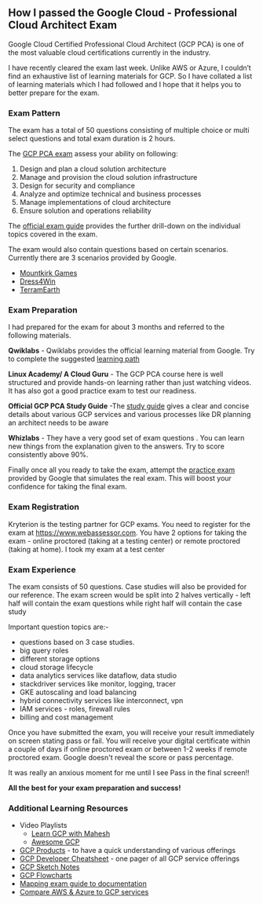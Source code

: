 ## How I passed the Google Cloud - Professional Cloud Architect Exam

Google Cloud Certified Professional Cloud Architect (GCP PCA)  is one of the most valuable cloud certifications currently in the industry.

I have recently cleared the exam last week. Unlike AWS or Azure, I couldn’t find an exhaustive list of learning materials for GCP. So I have collated a list of learning materials which I had followed and I hope that it helps you to better prepare for the exam.

### Exam Pattern
The exam has a total of 50 questions consisting of multiple choice or multi select questions and total exam duration is 2 hours.

The  [GCP PCA exam](https://cloud.google.com/certification/cloud-architect)  assess your ability on following:

1. Design and plan a cloud solution architecture
1. Manage and provision the cloud solution infrastructure
1. Design for security and compliance
1. Analyze and optimize technical and business processes
1. Manage implementations of cloud architecture
1. Ensure solution and operations reliability

The  [official exam guide](https://cloud.google.com/certification/guides/professional-cloud-architect) provides the further drill-down on the individual topics covered in the exam.

The exam would also contain questions based on certain scenarios. Currently there  are 3 scenarios provided by Google.

- [Mountkirk Games](https://cloud.google.com/certification/guides/cloud-architect/casestudy-mountkirkgames-rev2)
-  [Dress4Win](https://cloud.google.com/certification/guides/cloud-architect/casestudy-dress4win-rev2) 
-  [TerramEarth](https://cloud.google.com/certification/guides/cloud-architect/casestudy-terramearth-rev2) 


### Exam Preparation
I had prepared for the exam for about 3 months and referred to the following materials.

**Qwiklabs** - 
Qwiklabs provides the official learning material from Google. Try to complete the suggested  [learning path](https://cloud.google.com/training/cloud-infrastructure/#cloud-architect-learning-path) 

**Linux Academy/ A Cloud Guru** - The GCP PCA course here is well structured and  provide hands-on learning rather than just watching videos. It has also got a good practice exam to test our readiness.

**Official GCP PCA Study Guide** -The  [study guide](https://www.google.co.in/books/edition/Official_Google_Cloud_Certified_Professi/MRCyDwAAQBAJ?hl=en&gbpv=0)  gives a clear and concise details about various GCP services and various processes like DR planning an architect needs to be aware

**Whizlabs** - They have a very good set of exam questions . You can learn new things from the explanation given to the answers. Try to score consistently above 90%. 

Finally once all you ready to take the exam, attempt the  [practice exam](https://cloud.google.com/certification/sample-questions/cloud-architect) provided by Google that simulates the real exam. This will boost your confidence for taking the final exam.

### Exam Registration

Kryterion is the testing partner for GCP exams. You need to register for the exam at https://www.webassessor.com. You have 2 options for taking the exam - online proctored (taking at a testing center) or remote proctored (taking at home).
I took my exam at a test center

### Exam Experience

The exam consists of 50 questions. Case studies will also be provided for our reference.
The exam screen would be split into 2 halves vertically - left half will contain the exam questions while right half will contain the case study

Important question topics are:-  
- questions based on 3 case studies. 
- big query roles
- different storage options
- cloud storage lifecycle
- data analytics services like dataflow, data studio
- stackdriver services like monitor, logging, tracer
- GKE autoscaling and load balancing
- hybrid connectivity services like interconnect, vpn
- IAM services - roles, firewall rules
- billing and cost management

Once you have submitted the exam, you will receive your result immediately on screen stating pass or fail. You will receive your digital certificate within a couple of days if online proctored exam or between 1-2 weeks if remote proctored exam. Google doesn't reveal the score or pass percentage.

It was really an anxious moment for me until I see Pass in the final screen!!

**All the best for your exam preparation and success!**

### Additional Learning Resources

- Video Playlists
  -  [Learn GCP with Mahesh](https://www.youtube.com/channel/UCL8vwy2jhEtQrC-Rx6qzCZg) 
  -  [Awesome GCP](https://www.youtube.com/channel/UCIGDDqu5DzlaaC4XzXj_4-A) 
-  [GCP Products](https://cloud.google.com/products)  - to have a quick understanding of various offerings
-  [GCP Developer Cheatsheet](https://cloud.google.com/blog/topics/developers-practitioners/back-popular-demand-google-cloud-products-4-words-or-less-2021-edition)  - one pager of all GCP service offerings
-  [GCP Sketch Notes](https://thecloudgirl.dev/) 
-  [GCP Flowcharts](https://grumpygrace.dev/posts/gcp-flowcharts/)
-  [Mapping exam guide to documentation ](https://www.testpreptraining.com/blog/google-professional-cloud-architect-gcp-cheat-sheet/) 
-   [Compare AWS & Azure to GCP services](https://cloud.google.com/free/docs/aws-azure-gcp-service-comparison) 
